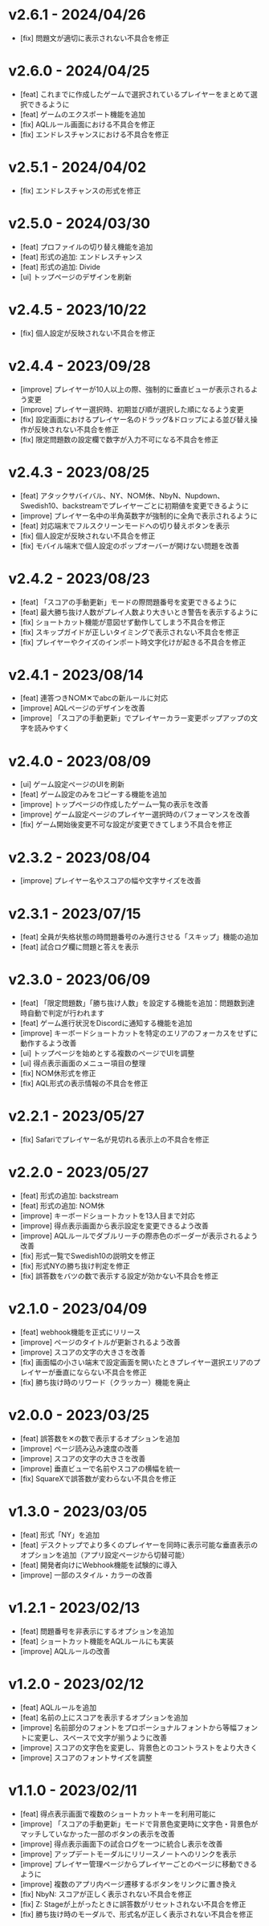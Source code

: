 # v2.6.1 - 2024/04/26

- [fix] 問題文が適切に表示されない不具合を修正

# v2.6.0 - 2024/04/25

- [feat] これまでに作成したゲームで選択されているプレイヤーをまとめて選択できるように
- [feat] ゲームのエクスポート機能を追加
- [fix] AQLルール画面における不具合を修正
- [fix] エンドレスチャンスにおける不具合を修正

# v2.5.1 - 2024/04/02

- [fix] エンドレスチャンスの形式を修正

# v2.5.0 - 2024/03/30

- [feat] プロファイルの切り替え機能を追加
- [feat] 形式の追加: エンドレスチャンス
- [feat] 形式の追加: Divide
- [ui] トップページのデザインを刷新

# v2.4.5 - 2023/10/22

- [fix] 個人設定が反映されない不具合を修正

# v2.4.4 - 2023/09/28

- [improve] プレイヤーが10人以上の際、強制的に垂直ビューが表示されるよう変更
- [improve] プレイヤー選択時、初期並び順が選択した順になるよう変更
- [fix] 設定画面におけるプレイヤー名のドラッグ&ドロップによる並び替え操作が反映されない不具合を修正
- [fix] 限定問題数の設定欄で数字が入力不可になる不具合を修正

# v2.4.3 - 2023/08/25

- [feat] アタックサバイバル、NY、N○M休、NbyN、Nupdown、Swedish10、backstreamでプレイヤーごとに初期値を変更できるように
- [improve] プレイヤー名中の半角英数字が強制的に全角で表示されるように
- [feat] 対応端末でフルスクリーンモードへの切り替えボタンを表示
- [fix] 個人設定が反映されない不具合を修正
- [fix] モバイル端末で個人設定のポップオーバーが開けない問題を改善

# v2.4.2 - 2023/08/23

- [feat] 「スコアの手動更新」モードの際問題番号を変更できるように
- [feat] 最大勝ち抜け人数がプレイ人数より大きいとき警告を表示するように
- [fix] ショートカット機能が意図せず動作してしまう不具合を修正
- [fix] スキップガイドが正しいタイミングで表示されない不具合を修正
- [fix] プレイヤーやクイズのインポート時文字化けが起きる不具合を修正

# v2.4.1 - 2023/08/14

- [feat] 連答つきN○M✕でabcの新ルールに対応
- [improve] AQLページのデザインを改善
- [improve] 「スコアの手動更新」でプレイヤーカラー変更ポップアップの文字を読みやすく

# v2.4.0 - 2023/08/09

- [ui] ゲーム設定ページのUIを刷新
- [feat] ゲーム設定のみをコピーする機能を追加
- [improve] トップページの作成したゲーム一覧の表示を改善
- [improve] ゲーム設定ページのプレイヤー選択時のパフォーマンスを改善
- [fix] ゲーム開始後変更不可な設定が変更できてしまう不具合を修正

# v2.3.2 - 2023/08/04

- [improve] プレイヤー名やスコアの幅や文字サイズを改善

# v2.3.1 - 2023/07/15

- [feat] 全員が失格状態の時問題番号のみ進行させる「スキップ」機能の追加
- [feat] 試合ログ欄に問題と答えを表示

# v2.3.0 - 2023/06/09

- [feat] 「限定問題数」「勝ち抜け人数」を設定する機能を追加：問題数到達時自動で判定が行われます
- [feat] ゲーム進行状況をDiscordに通知する機能を追加
- [improve] キーボードショートカットを特定のエリアのフォーカスをせずに動作するよう改善
- [ui] トップページを始めとする複数のページでUIを調整
- [ui] 得点表示画面のメニュー項目の整理
- [fix] N○M休形式を修正
- [fix] AQL形式の表示情報の不具合を修正

# v2.2.1 - 2023/05/27

- [fix] Safariでプレイヤー名が見切れる表示上の不具合を修正

# v2.2.0 - 2023/05/27

- [feat] 形式の追加: backstream
- [feat] 形式の追加: N○M休
- [improve] キーボードショートカットを13人目まで対応
- [improve] 得点表示画面から表示設定を変更できるよう改善
- [improve] AQLルールでダブルリーチの際赤色のボーダーが表示されるよう改善
- [fix] 形式一覧でSwedish10の説明文を修正
- [fix] 形式NYの勝ち抜け判定を修正
- [fix] 誤答数をバツの数で表示する設定が効かない不具合を修正

# v2.1.0 - 2023/04/09

- [feat] webhook機能を正式にリリース
- [improve] ページのタイトルが更新されるよう改善
- [improve] スコアの文字の大きさを改善
- [fix] 画面幅の小さい端末で設定画面を開いたときプレイヤー選択エリアのプレイヤーが垂直にならない不具合を修正
- [fix] 勝ち抜け時のリワード（クラッカー）機能を廃止

# v2.0.0 - 2023/03/25

- [feat] 誤答数を✕の数で表示するオプションを追加
- [improve] ページ読み込み速度の改善
- [improve] スコアの文字の大きさを改善
- [improve] 垂直ビューで名前やスコアの横幅を統一
- [fix] SquareXで誤答数が変わらない不具合を修正

# v1.3.0 - 2023/03/05

- [feat] 形式「NY」を追加
- [feat] デスクトップでより多くのプレイヤーを同時に表示可能な垂直表示のオプションを追加（アプリ設定ページから切替可能）
- [feat] 開発者向けにWebhook機能を試験的に導入
- [improve] 一部のスタイル・カラーの改善

# v1.2.1 - 2023/02/13

- [feat] 問題番号を非表示にするオプションを追加
- [feat] ショートカット機能をAQLルールにも実装
- [improve] AQLルールの改善

# v1.2.0 - 2023/02/12

- [feat] AQLルールを追加
- [feat] 名前の上にスコアを表示するオプションを追加
- [improve] 名前部分のフォントをプロポーショナルフォントから等幅フォントに変更し、スペースで文字が揃うように改善
- [improve] スコアの文字色を変更し、背景色とのコントラストをより大きく
- [improve] スコアのフォントサイズを調整

# v1.1.0 - 2023/02/11

- [feat] 得点表示画面で複数のショートカットキーを利用可能に
- [improve] 「スコアの手動更新」モードで背景色変更時に文字色・背景色がマッチしていなかった一部のボタンの表示を改善
- [improve] 得点表示画面下の試合ログを一つに統合し表示を改善
- [improve] アップデートモーダルにリリースノートへのリンクを表示
- [improve] プレイヤー管理ページからプレイヤーごとのページに移動できるように
- [improve] 複数のアプリ内ページ遷移するボタンをリンクに置き換え
- [fix] NbyN: スコアが正しく表示されない不具合を修正
- [fix] Z: Stageが上がったときに誤答数がリセットされない不具合を修正
- [fix] 勝ち抜け時のモーダルで、形式名が正しく表示されない不具合を修正
